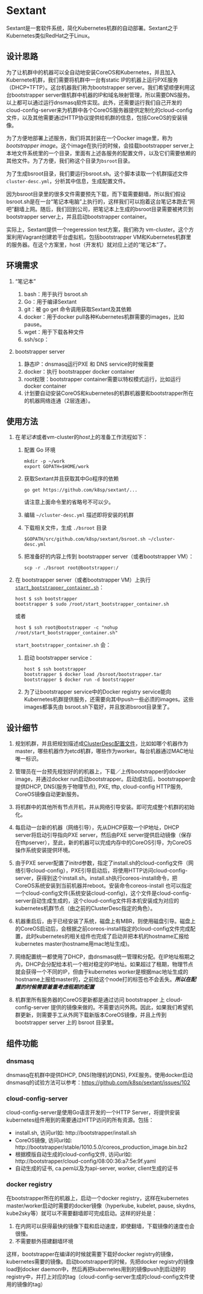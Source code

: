 # Sextant

Sextant是一套软件系统，简化Kubernetes机群的自动部署。Sextant之于Kubernetes类似RedHat之于Linux。

## 设计思路

为了让机群中的机器可以全自动地安装CoreOS和Kubernetes，并且加入Kubernete机群，我们需要将机群中一台有static IP的机器上运行PXE服务（DHCP+TFTP）。这台机器我们称为bootstrapper server。我们希望顺便利用这台bootstrapper server做机群中机器的IP和域名映射管理，所以需要DNS服务。以上都可以通过运行dnsmasq软件实现。此外，还需要运行我们自己开发的cloud-config-server来为机群中各个CoreOS服务器提供定制化的cloud-config文件，以及其他需要通过HTTP协议提供给机群的信息，包括CoreOS的安装镜像。

为了方便地部署上述服务，我们将其封装在一个Docker image里，称为*bootstrapper image*。这个image在执行的时候，会挂载bootstrapper server上本地文件系统里的一个目录，里面有上述各服务的配置文件，以及它们需要依赖的其他文件。为了方便，我们称这个目录为`bsroot`目录。

为了生成bsroot目录，我们要运行bsroot.sh。这个脚本读取一个机群描述文件 `cluster-desc.yml`，分析其中信息，生成配置文件。

因为bsroot目录里的很多文件需要预先下载，而下载需要翻墙，所以我们假设bsroot.sh是在一台“笔记本电脑”上执行的，这样我们可以抱着这台笔记本跑去“网吧”翻墙上网。随后，我们回到公司，把笔记本上生成的bsroot目录需要被拷贝到 bootstrapper server上，并且启动bootstrapper container。

实际上，Sextant提供一个regeression test方案，我们称为 vm-cluster。这个方案利用Vagrant创建若干台虚拟机，包括bootstrapper VM和Kubernetes机群里的服务器。在这个方案里，host（开发机）就对应上述的“笔记本”了。

## 环境需求

1. “笔记本”

   1. bash：用于执行 bsroot.sh
   1. Go：用于编译Sextant
   1. git：被 go get 命令调用获取Sextant及其依赖
   1. docker：用于docker pull各种Kubernetes机群需要的images，比如pause。
   1. wget：用于下载各种文件
   1. ssh/scp：
   
1. bootstrapper server

   1. 静态IP：dnsmasq运行PXE 和 DNS service的时候需要
   1. docker：执行 bootstrapper docker container
   1. root权限：bootstrapper container需要以特权模式运行，比如运行docker container
   1. 计划要自动安装CoreOS和kubernetes的机群机器要和bootstrapper所在的机器网络连通（2层连通）。

## 使用方法


1. 在*笔记本*或者vm-cluster的*host*上的准备工作流程如下：
   
   1. 配置 Go 环境

      ```
	  mkdir -p ~/work
      export GOPATH=$HOME/work
	  ```

   1. 获取Sextant并且获取其中Go程序的依赖

      ```
	  go get https://github.com/k8sp/sextant/...
	  ```

      请注意上面命令里的省略号不可以少。

   1. 编辑 `~/cluster-desc.yml` 描述即将安装的机群

   1. 下载相关文件，生成 `./bsroot` 目录

      ```
      $GOPATH/src/github.com/k8sp/sextant/bsroot.sh ~/cluster-desc.yml
	  ```

   1. 把准备好的内容上传到 bootstrapper server（或者bootstrapper VM）：

      ```
      scp -r ./bsroot root@bootstrapper:/
      ```

1. 在 bootstrapper server（或者bootstrapper VM）上执行 [`start_bootstrapper_container.sh`](https://github.com/k8sp/sextant/blob/master/start_bootstrapper_container.sh)：

   ```
   host $ ssh bootstrapper
   bootstrapper $ sudo /root/start_bootstrapper_container.sh
   ```

   或者

   ```
   host $ ssh root@bootstrapper -c "nohup /root/start_bootstrapper_container.sh"
   ```

   `start_bootstrapper_container.sh` 会：

   1. 启动 bootstrapper service：

      ```
      host $ ssh bootstrapper
      bootstrapper $ docker load /bsroot/bootstrapper.tar
      bootstrapper $ docker run -d bootstrapper
      ```

   1. 为了让bootstrapper service中的Docker registry service能向
      Kubernetes机群提供服务，还需要向其中push一些必须的images。这些
      images都事先由 bsroot.sh下载好，并且放进bsroot目录里了。
 

## 设计细节

1. 规划机群，并且把规划描述成[ClusterDesc配置文件](https://raw.githubusercontent.com/k8sp/sextant/master/cloud-config-server/template/unisound-ailab/build_config.yml)，比如如哪个机器作为master，哪些机器作为etcd机群，哪些作为worker。每台机器通过MAC地址唯一标识。

1. 管理员在一台预先规划好的的机器上，下载／上传bootstrapper的docker image，并通过docker run启动bootstrapper。启动成功后，bootstrapper会提供DHCP, DNS(服务于物理节点), PXE, tftp, cloud-config HTTP服务, CoreOS镜像自动更新服务。

1. 将机群中的其他所有节点开机，并从网络引导安装。即可完成整个机群的初始化。

1. 每启动一台新的机器（网络引导），先从DHCP获取一个IP地址，DHCP server将启动引导指向PXE server，然后由PXE server提供启动镜像（保存在tftpserver），至此，新的机器可以完成内存中的CoreOS引导，为CoreOS操作系统安装提供环境。

1. 由于PXE server配置了initrd参数，指定了install.sh的cloud-config文件（网络引导cloud-config），PXE引导启动后，将使用HTTP访问cloud-config-server，获得到这个install.sh。install.sh执行coreos-install命令，把CoreOS系统安装到当前机器并reboot。安装命令coreos-install 也可以指定一个cloud-config文件(系统安装cloud-config)，这个文件是cloud-config-server自动生成生成的，这个cloud-config文件将本机安装成为对应的kubernetes机群节点（由之前的ClusterDesc指定的角色）。
 
1. 机器重启后，由于已经安装了系统，磁盘上有MBR，则使用磁盘引导。磁盘上的CoreOS启动后，会根据之前coreos-install指定的cloud-config文件完成配置，此时kubernetes的相关组件也完成了启动并把本机的hostname汇报给kubernetes master(hostname用mac地址生成)。

1. 网络配置统一都使用了DHCP，由dnsmasq统一管理和分配。在IP地址租期之内，DHCP会分配给本机一个相对稳定的IP地址。如果超过了租期，物理节点就会获得一个不同的IP，但由于kubernetes worker是根据mac地址生成的hostname上报给master的，之前给这个node打的标签也不会丢失。***所以在配置的时候需要着重考虑租期的配置***

1. 机群里所有服务器的CoreOS更新都是通过访问 bootstrapper 上 cloud-config-server 提供的镜像来做的。不需要访问外网。因此，如果我们希望机群更新，则需要手工从外网下载新版本CoreOS镜像，并且上传到 bootstrapper server 上的 bsroot 目录里。


## 组件功能

### dnsmasq

dnsmasq在机群中提供DHCP, DNS(物理机的DNS), PXE服务。使用docker启动dnsmasq的试验方法可以参考：https://github.com/k8sp/sextant/issues/102

### cloud-config-server

cloud-config-server是使用Go语言开发的一个HTTP Server，将提供安装kubernetes组件用到的需要通过HTTP访问的所有资源。包括：

* install.sh, 访问url如: http://bootstrapper/install.sh
* CoreOS镜像, 访问url如: http://bootstrapper/stable/1010.5.0/coreos_production_image.bin.bz2
* 根据模版自动生成的cloud-config文件, 访问url如: http://bootstrapper/cloud-config/08:00:36:a7:5e:9f.yaml
* 自动生成的证书, ca.pem以及为api-server, worker, client生成的证书

### docker registry

在bootstrapper所在的机器上，启动一个docker registry，这样在kubernetes master/worker启动时需要的docker镜像（hyperkube, kubelet, pause, skydns, kube2sky等）就可以不需要翻墙即可完成启动。这样的好处是：

1. 在内网可以获得最快的镜像下载和启动速度，即使翻墙，下载镜像的速度也会很慢。
1. 不需要额外搭建翻墙环境

这样，bootstrapper在编译的时候就需要下载好docker registry的镜像，kubernetes需要的镜像。启动bootstrapper的时候，先把docker registry的镜像load到docker daemon中，然后再把kubernetes用到的镜像push到启动好的registry中，并打上对应的tag（cloud-config-server生成的cloud-config文件使用的镜像的tag）
